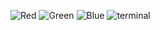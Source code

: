 ![Red](https://user-images.githubusercontent.com/73771085/202676742-4abd4aea-11e5-45ce-b71d-d8de55d94663.jpeg)
![Green](https://user-images.githubusercontent.com/73771085/202676744-7763fed2-45db-42bc-9c4e-6333e6feedbb.jpeg)
![Blue](https://user-images.githubusercontent.com/73771085/202676746-d7c3b7b2-482b-4259-8648-c6aea2015985.jpeg)
![terminal](https://user-images.githubusercontent.com/73771085/202676764-cec2b402-1228-4e7f-b07a-ff19ff04246e.jpeg)
